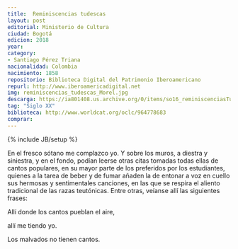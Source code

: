 ```yaml
---
title:  Reminiscencias tudescas
layout: post
editorial: Ministerio de Cultura
ciudad: Bogotá 
edicion: 2018
year: 
category:
- Santiago Pérez Triana
nacionalidad: Colombia
nacimiento: 1858
repositorio: Biblioteca Digital del Patrimonio Iberoamericano
repurl: http://www.iberoamericadigital.net
img: reminiscencias_tudescas_Morel.jpg
descarga: https://ia801408.us.archive.org/0/items/so16_reminiscenciasTudescas/so16_reminiscenciasTudescas.pdf
tag: "Siglo XX"
biblioteca: http://www.worldcat.org/oclc/964778683
comprar: 
---
```

{% include JB/setup %}

En el fresco sótano me complazco yo. Y sobre los muros, a diestra y siniestra, y en el fondo, podían leerse otras citas tomadas todas ellas de cantos populares, en su mayor parte de los preferidos por los estudiantes, quienes a la tarea de beber y de fumar añaden la de entonar a voz en cuello sus hermosas y sentimentales canciones, en las que se respira el aliento tradicional de las razas teutónicas. 
Entre otras, veíanse allí las siguientes frases: 
 
Allí donde los cantos pueblan el aire, 
 
allí me tiendo yo. 
 
Los malvados no tienen cantos.
